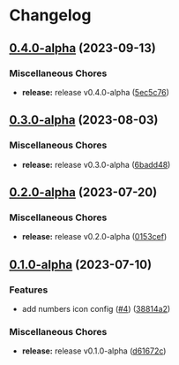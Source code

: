 # Changelog

## [0.4.0-alpha](https://github.com/instill-ai/connector-blockchain/compare/v0.3.0-alpha...v0.4.0-alpha) (2023-09-13)


### Miscellaneous Chores

* **release:** release v0.4.0-alpha ([5ec5c76](https://github.com/instill-ai/connector-blockchain/commit/5ec5c7691d79acd8a2c58b1a4885eb4f8fc64641))

## [0.3.0-alpha](https://github.com/instill-ai/connector-blockchain/compare/v0.2.0-alpha...v0.3.0-alpha) (2023-08-03)


### Miscellaneous Chores

* **release:** release v0.3.0-alpha ([6badd48](https://github.com/instill-ai/connector-blockchain/commit/6badd48997d1197d86c351afaf2c0e1e31414e93))

## [0.2.0-alpha](https://github.com/instill-ai/connector-blockchain/compare/v0.1.0-alpha...v0.2.0-alpha) (2023-07-20)


### Miscellaneous Chores

* **release:** release v0.2.0-alpha ([0153cef](https://github.com/instill-ai/connector-blockchain/commit/0153cef79d2bffcba7e9e5037a8cb296b943a4ec))

## [0.1.0-alpha](https://github.com/instill-ai/connector-blockchain/compare/v0.1.0-alpha...v0.1.0-alpha) (2023-07-10)


### Features

* add numbers icon config ([#4](https://github.com/instill-ai/connector-blockchain/issues/4)) ([38814a2](https://github.com/instill-ai/connector-blockchain/commit/38814a2536f24de81bb637e64a420937c0a19abb))


### Miscellaneous Chores

* **release:** release v0.1.0-alpha ([d61672c](https://github.com/instill-ai/connector-blockchain/commit/d61672cca5a594b5d2484972b650502f2f150e38))
